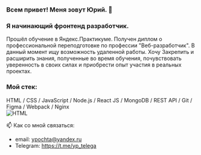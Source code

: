 ### Всем привет! Меня зовут Юрий. 👋
### Я начинающий фронтенд разработчик.
Прошёл обучение в Яндекс.Практикуме. Получен диплом о профессиональной переподготовке по профессии "Веб-разработчик".
В данный момент ищу возможность удаленной работы. Хочу Закрепить и расширить знания, полученные во время обучения, почувствовать уверенность в своих силах и приобрести опыт участия в реальных проектах.  
### Мой стек:
  HTML / CSS / JavaScript / Node.js /  React JS / MongoDB / REST API / Git / Figma / Webpack / Nginx  
  <picture>
  <source media="(prefers-color-scheme: dark)" srcset="https://camo.githubusercontent.com/8544222dc2e275771bace1eea86beaf79a039d290b4db136a81152bfa20dfdf6/68747470733a2f2f696d672e736869656c64732e696f2f62616467652f2d48544d4c2d3362336233623f7374796c653d666c6174266c6f676f3d68746d6c35">
  <source media="(prefers-color-scheme: light)" srcset="https://camo.githubusercontent.com/8544222dc2e275771bace1eea86beaf79a039d290b4db136a81152bfa20dfdf6/68747470733a2f2f696d672e736869656c64732e696f2f62616467652f2d48544d4c2d3362336233623f7374796c653d666c6174266c6f676f3d68746d6c35">
  <img alt="HTML"       src="https://camo.githubusercontent.com/8544222dc2e275771bace1eea86beaf79a039d290b4db136a81152bfa20dfdf6/68747470733a2f2f696d672e736869656c64732e696f2f62616467652f2d48544d4c2d3362336233623f7374796c653d666c6174266c6f676f3d68746d6c35">
</picture>

📫 Как со мной связаться:  
* email: ypochta@yandex.ru
* Telegram: https://t.me/yp_telega
<!--
**ypongit/ypongit** is a ✨ _special_ ✨ repository because its `README.md` (this file) appears on your GitHub profile.

Here are some ideas to get you started:

- 🔭 I’m currently working on ...
- 🌱 I’m currently learning ...
- 👯 I’m looking to collaborate on ...
- 🤔 I’m looking for help with ...
- 💬 Ask me about ...
- 📫 How to reach me: ...
- 😄 Pronouns: ...
- ⚡ Fun fact: ...
-->
